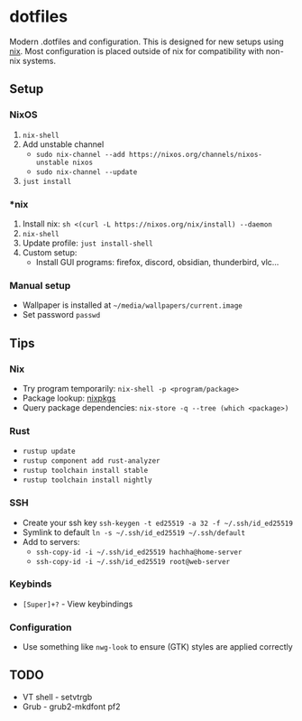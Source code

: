 # dotfiles

Modern .dotfiles and configuration. This is designed for new setups using
[nix](https://nixos.org/). Most configuration is placed outside of nix for
compatibility with non-nix systems.

## Setup

### NixOS

1. `nix-shell`
2. Add unstable channel
   - `sudo nix-channel --add https://nixos.org/channels/nixos-unstable nixos`
   - `sudo nix-channel --update`
3. `just install`

### \*nix

1. Install nix: `sh <(curl -L https://nixos.org/nix/install) --daemon`
2. `nix-shell`
3. Update profile: `just install-shell`
4. Custom setup:
   - Install GUI programs: firefox, discord, obsidian, thunderbird, vlc...

### Manual setup

- Wallpaper is installed at `~/media/wallpapers/current.image`
- Set password `passwd`

## Tips

### Nix

- Try program temporarily: `nix-shell -p <program/package>`
- Package lookup: [nixpkgs](https://search.nixos.org/packages)
- Query package dependencies: `nix-store -q --tree (which <package>)`

### Rust

- `rustup update`
- `rustup component add rust-analyzer`
- `rustup toolchain install stable`
- `rustup toolchain install nightly`

### SSH

- Create your ssh key `ssh-keygen -t ed25519 -a 32 -f ~/.ssh/id_ed25519`
- Symlink to default `ln -s ~/.ssh/id_ed25519 ~/.ssh/default`
- Add to servers:
  - `ssh-copy-id -i ~/.ssh/id_ed25519 hachha@home-server`
  - `ssh-copy-id -i ~/.ssh/id_ed25519 root@web-server`

### Keybinds

- `[Super]+?` - View keybindings

### Configuration

- Use something like `nwg-look` to ensure (GTK) styles are applied correctly

## TODO

- VT shell - setvtrgb
- Grub - grub2-mkdfont pf2
